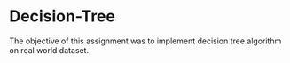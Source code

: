 # Decision-Tree
The objective of this assignment was to implement decision tree algorithm on real world dataset.
